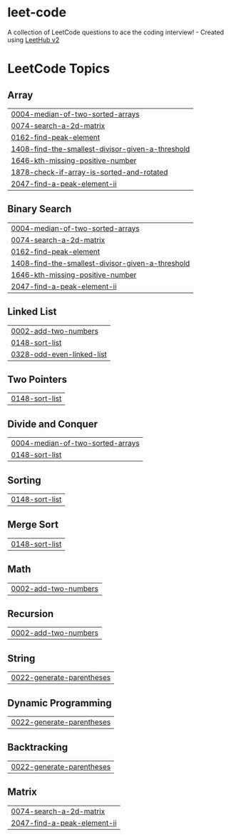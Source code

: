# leet-code
A collection of LeetCode questions to ace the coding interview! - Created using [LeetHub v2](https://github.com/arunbhardwaj/LeetHub-2.0)

<!---LeetCode Topics Start-->
# LeetCode Topics
## Array
|  |
| ------- |
| [0004-median-of-two-sorted-arrays](https://github.com/HARSHPARMAR1281/leet-code/tree/master/0004-median-of-two-sorted-arrays) |
| [0074-search-a-2d-matrix](https://github.com/HARSHPARMAR1281/leet-code/tree/master/0074-search-a-2d-matrix) |
| [0162-find-peak-element](https://github.com/HARSHPARMAR1281/leet-code/tree/master/0162-find-peak-element) |
| [1408-find-the-smallest-divisor-given-a-threshold](https://github.com/HARSHPARMAR1281/leet-code/tree/master/1408-find-the-smallest-divisor-given-a-threshold) |
| [1646-kth-missing-positive-number](https://github.com/HARSHPARMAR1281/leet-code/tree/master/1646-kth-missing-positive-number) |
| [1878-check-if-array-is-sorted-and-rotated](https://github.com/HARSHPARMAR1281/leet-code/tree/master/1878-check-if-array-is-sorted-and-rotated) |
| [2047-find-a-peak-element-ii](https://github.com/HARSHPARMAR1281/leet-code/tree/master/2047-find-a-peak-element-ii) |
## Binary Search
|  |
| ------- |
| [0004-median-of-two-sorted-arrays](https://github.com/HARSHPARMAR1281/leet-code/tree/master/0004-median-of-two-sorted-arrays) |
| [0074-search-a-2d-matrix](https://github.com/HARSHPARMAR1281/leet-code/tree/master/0074-search-a-2d-matrix) |
| [0162-find-peak-element](https://github.com/HARSHPARMAR1281/leet-code/tree/master/0162-find-peak-element) |
| [1408-find-the-smallest-divisor-given-a-threshold](https://github.com/HARSHPARMAR1281/leet-code/tree/master/1408-find-the-smallest-divisor-given-a-threshold) |
| [1646-kth-missing-positive-number](https://github.com/HARSHPARMAR1281/leet-code/tree/master/1646-kth-missing-positive-number) |
| [2047-find-a-peak-element-ii](https://github.com/HARSHPARMAR1281/leet-code/tree/master/2047-find-a-peak-element-ii) |
## Linked List
|  |
| ------- |
| [0002-add-two-numbers](https://github.com/HARSHPARMAR1281/leet-code/tree/master/0002-add-two-numbers) |
| [0148-sort-list](https://github.com/HARSHPARMAR1281/leet-code/tree/master/0148-sort-list) |
| [0328-odd-even-linked-list](https://github.com/HARSHPARMAR1281/leet-code/tree/master/0328-odd-even-linked-list) |
## Two Pointers
|  |
| ------- |
| [0148-sort-list](https://github.com/HARSHPARMAR1281/leet-code/tree/master/0148-sort-list) |
## Divide and Conquer
|  |
| ------- |
| [0004-median-of-two-sorted-arrays](https://github.com/HARSHPARMAR1281/leet-code/tree/master/0004-median-of-two-sorted-arrays) |
| [0148-sort-list](https://github.com/HARSHPARMAR1281/leet-code/tree/master/0148-sort-list) |
## Sorting
|  |
| ------- |
| [0148-sort-list](https://github.com/HARSHPARMAR1281/leet-code/tree/master/0148-sort-list) |
## Merge Sort
|  |
| ------- |
| [0148-sort-list](https://github.com/HARSHPARMAR1281/leet-code/tree/master/0148-sort-list) |
## Math
|  |
| ------- |
| [0002-add-two-numbers](https://github.com/HARSHPARMAR1281/leet-code/tree/master/0002-add-two-numbers) |
## Recursion
|  |
| ------- |
| [0002-add-two-numbers](https://github.com/HARSHPARMAR1281/leet-code/tree/master/0002-add-two-numbers) |
## String
|  |
| ------- |
| [0022-generate-parentheses](https://github.com/HARSHPARMAR1281/leet-code/tree/master/0022-generate-parentheses) |
## Dynamic Programming
|  |
| ------- |
| [0022-generate-parentheses](https://github.com/HARSHPARMAR1281/leet-code/tree/master/0022-generate-parentheses) |
## Backtracking
|  |
| ------- |
| [0022-generate-parentheses](https://github.com/HARSHPARMAR1281/leet-code/tree/master/0022-generate-parentheses) |
## Matrix
|  |
| ------- |
| [0074-search-a-2d-matrix](https://github.com/HARSHPARMAR1281/leet-code/tree/master/0074-search-a-2d-matrix) |
| [2047-find-a-peak-element-ii](https://github.com/HARSHPARMAR1281/leet-code/tree/master/2047-find-a-peak-element-ii) |
<!---LeetCode Topics End-->